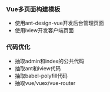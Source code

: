 ### Vue多页面构建模板
- 使用ant-design-vue开发后台管理页面
- 使用iview开发客户端页面


### 代码优化
- 抽取admin和index的公共代码
- 抽取ant和iview代码
- 抽取babel-polyfill代码
- 抽取vue/vuex/vue-router
